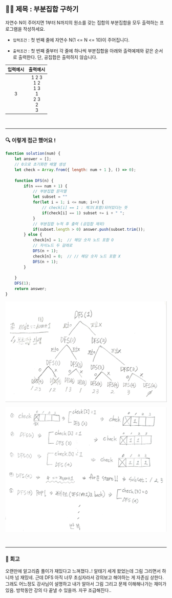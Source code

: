 ## ✍🏻 제목 : 부분집합 구하기
자연수 N이 주어지면 1부터 N까지의 원소를 갖는 집합의 부분집합을 모두 출력하는 프로그램을 작성하세요. 

- `입력조건` : 첫 번째 줄에 자연수 N(1 <= N <= 10)이 주어집니다.

- `출력조건` : 첫 번째 줄부터 각 줄에 하나씩 부분집합을 아래와 출력예제와 같은 순서로 출력한다. 단, 공집합은 출력하지 않습니다.

|입력예시|출력예시|
|:------:|:----:|
|3|1 2 3</br>1 2</br>1 3</br>1</br>2 3</br>2</br>3|</br>


</br>

---

### 🔍 이렇게 접근 했어요 !

```javascript
function solution(num) {
    let answer = [];
    // 0으로 초기화한 배열 생성
    let check = Array.from({ length: num + 1 }, () => 0);

    function DFS(n) {
        if(n === num + 1) {
            // 부분집합 문자열
            let subset = ""
            for(let i = 1; i <= num; i++) {
                // check[i] == 1 : 체크(포함)되어있다는 뜻
                if(check[i] == 1) subset += i + " ";
            }
            // 부분집합 누적 후 출력 (공집합 제외)
            if(subset.length > 0) answer.push(subset.trim());
        } else {
            check[n] = 1;  // 해당 숫자 노드 포함 O
            // 자식노드 두 갈래로
            DFS(n + 1);
            check[n] = 0;  // // 해당 숫자 노드 포함 X
            DFS(n + 1);
        }

    }
    DFS(1);
    return answer;
}
```
![Alt text](image.png)

![Alt text](image-1.png)

</br>

---

### 🐾 회고
오랜만에 알고리즘 풀이가 재밌다고 느껴졌다..! 알태기 세게 왔었는데 그림 그리면서 하니까 넘 재밌네. 근데 DFS 아직 너무 초심자라서 강의보고 해야하는 게 자존심 상한다. 그래도 어느정도 강사님이 설명하고 내가 알아서 그림 그리고 문제 이해해나가는 재미가 있음. 방학동안 강의 다 끝낼 수 있을까. 자꾸 조급해진다..